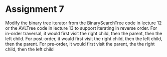 # Assignment 7
Modify the binary tree iterator from the BinarySearchTree code in lecture 12 or the AVLTree code in lecture 13 to support iterating in reverse order. For in-order traversal, it would first visit the right child, then the parent, then the left child. For post-order, it would first visit the right child, then the left child, then the parent. For pre-order, it would first visit the parent, the the right child, then the left child
